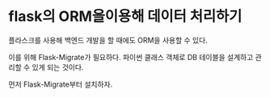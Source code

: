 # flask의 ORM을이용해 데이터 처리하기

플라스크를 사용해 백엔드 개발을 할 때에도 ORM을 사용할 수 있다.

이를 위해 Flask-Migrate가 필요하다. 파이썬 클래스 객체로 DB 테이블을 설계하고 관리할 수 있게 되는 것이다.

먼저 Flask-Migrate부터 설치하자.